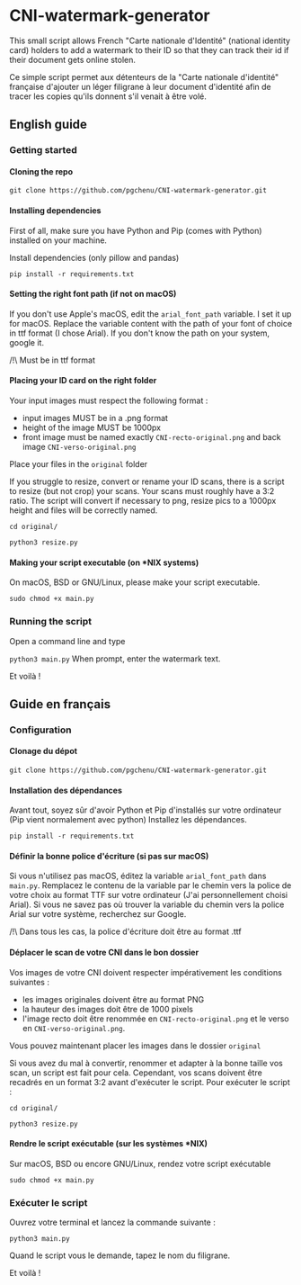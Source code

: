 # CNI-watermark-generator
This small script allows French "Carte nationale d'Identité" (national identity card) holders to add a watermark to their ID so that they can track their id if their document gets online stolen.

Ce simple script permet aux détenteurs de la "Carte nationale d'identité" française d'ajouter un léger filigrane à leur document d'identité afin de tracer les copies qu'ils donnent s'il venait à être volé.
## English guide
### Getting started
#### Cloning the repo
```git clone https://github.com/pgchenu/CNI-watermark-generator.git```

#### Installing dependencies 
First of all, make sure you have Python and Pip (comes with Python) installed on your machine.

Install dependencies (only pillow and pandas)

```pip install -r requirements.txt```
#### Setting the right font path (if not on macOS)
If you don't use Apple's macOS, edit the `arial_font_path` variable. I set it up for macOS. Replace the variable content with the path of your font of choice in ttf format (I chose Arial). If you don't know the path on your system, google it. 

/!\ Must be in ttf format
#### Placing your ID card on the right folder
Your input images must respect the following format :
 - input images MUST be in a .png format
 - height of the image MUST be 1000px
 - front image must be named exactly `CNI-recto-original.png` and back image `CNI-verso-original.png`

Place your files in the `original` folder

If you struggle to resize, convert or rename your ID scans, there is a script to resize (but not crop) your scans. Your scans must roughly have a 3:2 ratio. The script will convert if necessary to png, resize pics to a 1000px height and files will be correctly named.

```cd original/```

```python3 resize.py```
#### Making your script executable (on *NIX systems)
On macOS, BSD or GNU/Linux, please make your script executable.

```sudo chmod +x main.py```
### Running the script
Open a command line and type

```python3 main.py```
When prompt, enter the watermark text.

Et voilà !

## Guide en français
### Configuration 
#### Clonage du dépot 
```git clone https://github.com/pgchenu/CNI-watermark-generator.git```

#### Installation  des dépendances

Avant tout, soyez sûr d'avoir Python et Pip d'installés sur votre ordinateur (Pip vient normalement avec python)
Installez les dépendances.

```pip install -r requirements.txt```
#### Définir la bonne police d'écriture (si pas sur macOS)
Si vous n'utilisez pas macOS, éditez la variable `arial_font_path` dans `main.py`. Remplacez le contenu de la variable par le chemin vers la police de votre choix au format TTF sur votre ordinateur (J'ai personnellement choisi Arial). Si vous ne savez pas où trouver la variable du chemin vers la police Arial sur votre système, recherchez sur Google.

/!\ Dans tous les cas, la police d'écriture doit être au format .ttf
#### Déplacer le scan de votre CNI dans le bon dossier

Vos images de votre CNI doivent respecter impérativement les conditions suivantes :
 - les images originales doivent être au format PNG
 - la hauteur des images doit être de 1000 pixels
 - l'image recto doit être renommée en `CNI-recto-original.png` et le verso en `CNI-verso-original.png`.

Vous pouvez maintenant placer les images dans le dossier `original`

Si vous avez du mal à convertir, renommer et adapter à la bonne taille vos scan, un script est fait pour cela. Cependant, vos scans doivent être recadrés en un format 3:2 avant d'exécuter le script. 
Pour exécuter le script :

```cd original/```

```python3 resize.py```
#### Rendre le script exécutable (sur les systèmes *NIX)
Sur macOS, BSD ou encore GNU/Linux, rendez votre script exécutable

```sudo chmod +x main.py```
### Exécuter le script
Ouvrez votre terminal et lancez la commande suivante : 

```python3 main.py```

Quand le script vous le demande, tapez le nom du filigrane.

Et voilà !
